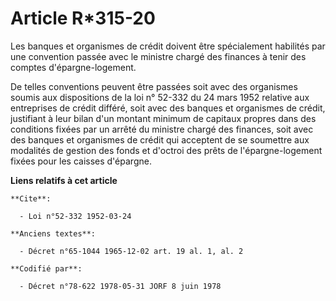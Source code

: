 # Article R*315-20

Les banques et organismes de crédit doivent être spécialement habilités par une convention passée avec le ministre chargé des
finances à tenir des comptes d'épargne-logement.

De telles conventions peuvent être passées soit avec des organismes soumis aux dispositions de la loi n° 52-332 du 24 mars
1952 relative aux entreprises de crédit différé, soit avec des banques et organismes de crédit, justifiant à leur bilan d'un
montant minimum de capitaux propres dans des conditions fixées par un arrêté du ministre chargé des finances, soit avec des
banques et organismes de crédit qui acceptent de se soumettre aux modalités de gestion des fonds et d'octroi des prêts de
l'épargne-logement fixées pour les caisses d'épargne.

**Liens relatifs à cet article**

	**Cite**:

	  - Loi n°52-332 1952-03-24

	**Anciens textes**:

	  - Décret n°65-1044 1965-12-02 art. 19 al. 1, al. 2

	**Codifié par**:

	  - Décret n°78-622 1978-05-31 JORF 8 juin 1978
